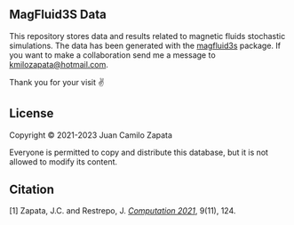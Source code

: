 ## MagFluid3S Data

This repository stores data and results related to magnetic fluids stochastic simulations. The data has been generated with the [magfluid3s](https://github.com/jczapata1/magfluid3s) package. If you want to make a collaboration send me a message to kmilozapata@hotmail.com. 

Thank you for your visit :v:

## License

Copyright © 2021-2023 Juan Camilo Zapata   

Everyone is permitted to copy and distribute this database, but it is not allowed to modify its content.

## Citation

[1] Zapata, J.C. and Restrepo, J. *[Computation 2021](https://doi.org/10.3390/computation9110124)*, 9(11), 124.
